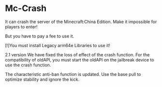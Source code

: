 # Mc-Crash
It can crash the server of the Minecraft:China Edition.
Make it impossible for players to enter! 

But you have to pay a fee to use it.

[!]You must install Legacy arm64e Libraries to use it!

2.1 version
We have fixed the loss of effect of the crash function.
For the compatibility of oldAPI, you must start the oldAPI on the jailbreak device to use the crash function.

The characteristic anti-ban function is updated. Use the base pull to optimize stability and ignore the kick.
